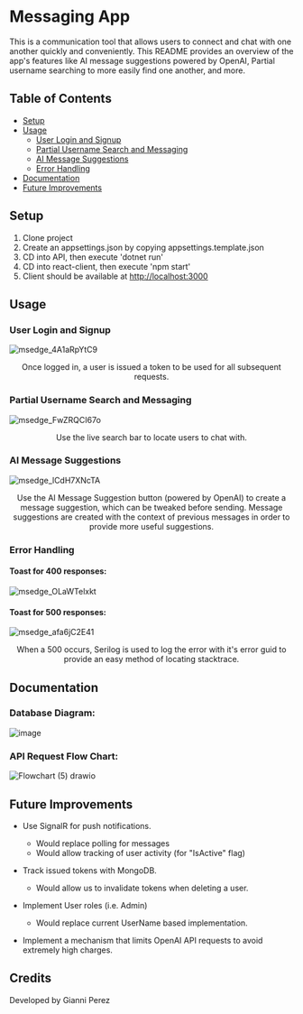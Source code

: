 # Messaging App

This is a communication tool that allows users to connect and chat with one another quickly and conveniently. This README provides an overview of the app's features like AI message suggestions powered by OpenAI, Partial username searching to more easily find one another, and more.

## Table of Contents

- [Setup](#setup)
- [Usage](#usage)
    - [User Login and Signup](#user-login-and-signup)
    - [Partial Username Search and Messaging](#partial-username-search-and-messaging)
    - [AI Message Suggestions](#ai-message-suggestions)
    - [Error Handling](#error-handling)
- [Documentation](#documentation)
- [Future Improvements](#future-improvements)

## Setup
1. Clone project
2. Create an appsettings.json by copying appsettings.template.json
3. CD into API, then execute 'dotnet run'
4. CD into react-client, then execute 'npm start'
5. Client should be available at [http://localhost:3000](http://localhost:3000)

## Usage

### User Login and Signup
![msedge_4A1aRpYtC9](https://github.com/giannimperez/MessagingApp/assets/36053371/ee597112-71e5-42a0-b7ee-4b7e632e9e37)
<p align="center">Once logged in, a user is issued a token to be used for all subsequent requests.</p>

### Partial Username Search and Messaging
![msedge_FwZRQCI67o](https://github.com/giannimperez/MessagingApp/assets/36053371/e6870dfc-ece6-4845-bbc9-ece7b711a489)
<p align="center">Use the live search bar to locate users to chat with.</p>

### AI Message Suggestions
![msedge_lCdH7XNcTA](https://github.com/giannimperez/MessagingApp/assets/36053371/866bc01b-f7d5-4485-83de-f9b5f0d453a4)
<p align="center">Use the AI Message Suggestion button (powered by OpenAI) to create a message suggestion, which can be tweaked before sending. Message suggestions are created with the context of previous messages in order to provide more useful suggestions.</p>

### Error Handling
#### Toast for 400 responses:
![msedge_OLaWTelxkt](https://github.com/giannimperez/MessagingApp/assets/36053371/74b7db7f-0455-41b5-94f5-0353c729e4f6)

#### Toast for 500 responses:
![msedge_afa6jC2E41](https://github.com/giannimperez/MessagingApp/assets/36053371/fa2d024c-208b-46ff-a928-09b02c7f2fa3)
<p align="center">When a 500 occurs, Serilog is used to log the error with it's error guid to provide an easy method of locating stacktrace.</p>

## Documentation
### Database Diagram:
![image](https://github.com/giannimperez/MessagingApp/assets/36053371/9fe4488f-6d20-4bbf-8092-c3a3cacd3ec4)

### API Request Flow Chart:
![Flowchart (5) drawio](https://github.com/giannimperez/MessagingApp/assets/36053371/22d19889-039e-426c-8cb5-c67a6e7526dc)

## Future Improvements

* Use SignalR for push notifications.
    * Would replace polling for messages
    * Would allow tracking of user activity (for "IsActive" flag)

* Track issued tokens with MongoDB.
    *  Would allow us to invalidate tokens when deleting a user.

* Implement User roles (i.e. Admin)
    * Would replace current UserName based implementation.

* Implement a mechanism that limits OpenAI API requests to avoid extremely high charges.

## Credits
Developed by Gianni Perez
